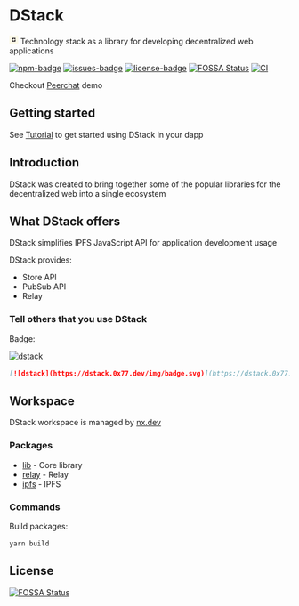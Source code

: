 # DStack

<img width="16" src="./static/img/logo.svg" /> Technology stack as a library for developing decentralized web applications

[![npm-badge]][npm] [![issues-badge]][issues] [![license-badge]][license]
[![FOSSA Status][fossa-badge]][fossa]  [![CI][ci-badge]][ci]

Checkout [Peerchat](https://dstack.0x77.dev/blog/peerchat) demo

## Getting started

See [Tutorial](https://dstack.0x77.dev/docs/intro) to get started using DStack in your dapp

## Introduction

DStack was created to bring together some of the popular libraries for the decentralized web into a single ecosystem

## What DStack offers

DStack simplifies IPFS JavaScript API for application development usage

DStack provides:

- Store API
- PubSub API
- Relay

### Tell others that you use DStack

Badge:

[![dstack](https://dstack.0x77.dev/img/badge.svg)](https://dstack.0x77.dev)

```markdown
[![dstack](https://dstack.0x77.dev/img/badge.svg)](https://dstack.0x77.dev)
```

## Workspace

DStack workspace is managed by [nx.dev](https://nx.dev)

### Packages

- [lib](../packages/lib) - Core library
- [relay](../packages/relay) - Relay
- [ipfs](../packages/ipfs) - IPFS

### Commands

Build packages:

```console
yarn build
```

[license]: https://github.com/dstack-js/dstack/blob/main/LICENSE
[license-badge]: https://img.shields.io/github/license/dstack-js/dstack
[issues]: https://github.com/dstack-js/dstack/issues
[issues-badge]: https://img.shields.io/github/issues/dstack-js/dstack
[npm]: https://www.npmjs.com/package/@dstack-js/lib
[npm-badge]: https://img.shields.io/npm/v/@dstack-js/lib
[ci-badge]: https://github.com/dstack-js/dstack/actions/workflows/nx.yaml/badge.svg
[ci]: https://github.com/dstack-js/dstack/actions/workflows/nx.yaml
[fossa-badge]: https://app.fossa.com/api/projects/git%2Bgithub.com%2Fdstack-js%2Fdstack.svg?type=shield
[fossa]: https://app.fossa.com/projects/git%2Bgithub.com%2Fdstack-js%2Fdstack


## License
[![FOSSA Status](https://app.fossa.com/api/projects/git%2Bgithub.com%2Fdstack-js%2Fdstack.svg?type=large)](https://app.fossa.com/projects/git%2Bgithub.com%2Fdstack-js%2Fdstack?ref=badge_large)
